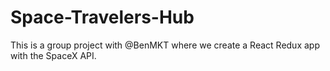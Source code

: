 # Space-Travelers-Hub
This is a group project with @BenMKT where we create a React Redux app with the SpaceX API.
